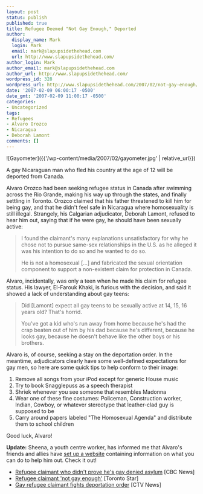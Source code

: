 ```yaml
---
layout: post
status: publish
published: true
title: Refugee Deemed "Not Gay Enough," Deported
author:
  display_name: Mark
  login: Mark
  email: mark@slapupsidethehead.com
  url: http://www.slapupsidethehead.com/
author_login: Mark
author_email: mark@slapupsidethehead.com
author_url: http://www.slapupsidethehead.com/
wordpress_id: 328
wordpress_url: http://www.slapupsidethehead.com/2007/02/not-gay-enough/
date: '2007-02-09 06:00:17 -0500'
date_gmt: '2007-02-09 11:00:17 -0500'
categories:
- Uncategorized
tags:
- Refugees
- Alvaro Orozco
- Nicaragua
- Deborah Lamont
comments: []
---
```

![Gayometer]({{'/wp-content/media/2007/02/gayometer.jpg' | relative_url}})

A gay Nicaraguan man who fled his country at the age of 12 will be deported from Canada.

Alvaro Orozco had been seeking refugee status in Canada after swimming across the Rio Grande, making his way up through the states, and finally settling in Toronto. Orozco claimed that his father threatened to kill him for being gay, and that he didn't feel safe in Nicaragua where homosexuality is still illegal. Strangely, his Calgarian adjudicator, Deborah Lamont, refused to hear him out, saying that if he were gay, he should have been sexually active:

> I found the claimant's many explanations unsatisfactory for why he chose not to pursue same-sex relationships in the U.S. as he alleged it was his intention to do so and he wanted to do so.
> 
> He is not a homosexual [...] and fabricated the sexual orientation component to support a non-existent claim for protection in Canada.

Alvaro, incidentally, was only a teen when he made his claim for refugee status. His lawyer, El-Farouk Khaki, is furious with the decision, and said it showed a lack of understanding about gay teens:

> Did [Lamont] expect all gay teens to be sexually active at 14, 15, 16 years old? That's horrid.
> 
> You've got a kid who's run away from home because he's had the crap beaten out of him by his dad because he's different, because he looks gay, because he doesn't behave like the other boys or his brothers.

Alvaro is, of course, seeking a stay on the deportation order. In the meantime, adjudicators clearly have some well-defined expectations for gay men, so here are some quick tips to help conform to their image:

1. Remove all songs from your iPod except for generic House music
2. Try to book Snagglepuss as a speech therapist
3. Shriek whenever you see someone that resembles Madonna
4. Wear one of these fine costumes: Policeman, Construction worker, Indian, Cowboy, or whatever stereotype that leather-clad guy is supposed to be
5. Carry around papers labeled "The Homosexual Agenda" and distribute them to school children

Good luck, Alvaro!

**Update:** Sheena, a youth centre worker, has informed me that Alvaro's friends and allies have [set up a website](http://orangehabitat.com/alvaro/ "Help the kid out, why not?") containing information on what you can do to help him out. Check it out!

- [Refugee claimant who didn't prove he's gay denied asylum](http://www.cbc.ca/canada/toronto/story/2007/02/08/nicaragua-deportation.html) [CBC News]
- [Refugee claimant 'not gay enough'](http://www.thestar.com/News/article/179467) [Toronto Star]
- [Gay refugee claimant fights deportation order](http://www.ctv.ca/servlet/ArticleNews/story/CTVNews/20070208/nicaraguan_claimant_070208/20070208?hub=TopStories) [CTV News]
